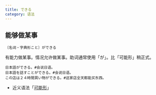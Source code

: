 ```yaml
---
title: できる
category: 语法
---
```


## 能够做某事

`〔名词・字典形こと〕ができる`

有能力做某事。情况允许做某事。助词通常使用「が」。比「可能形」稍正式。

```example
日本語ができる。#会说日语。
日本語を話すことができる。#会说日语。
この店は２４時間買い物ができる。#这家店全天都能买东西。
```

- 近义语法「[可能形](kenengxing)」
